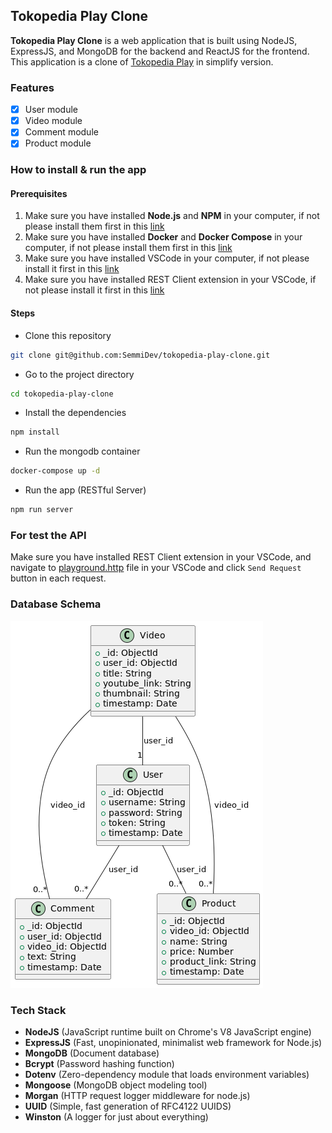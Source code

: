 ## Tokopedia Play Clone

**Tokopedia Play Clone** is a web application that is built using NodeJS, ExpressJS, and MongoDB for the backend and ReactJS for the frontend. This application is a clone of [Tokopedia Play](https://www.tokopedia.com/play/channels) in simplify version.

### Features

- [x] User module
- [x] Video module
- [x] Comment module
- [x] Product module

### How to install & run the app

#### Prerequisites

1. Make sure you have installed **Node.js** and **NPM** in your computer, if not please install them first in
   this [link](https://nodejs.org/en/download/)
2. Make sure you have installed **Docker** and **Docker Compose** in your computer, if not please install them first in
   this [link](https://docs.docker.com/get-docker/)
3. Make sure you have installed VSCode in your computer, if not please install it first in
   this [link](https://code.visualstudio.com/download)
4. Make sure you have installed REST Client extension in your VSCode, if not please install it first in
   this [link](https://marketplace.visualstudio.com/items?itemName=humao.rest-client)

#### Steps
- Clone this repository

```bash
git clone git@github.com:SemmiDev/tokopedia-play-clone.git
```
- Go to the project directory

```bash
cd tokopedia-play-clone
```

- Install the dependencies

```bash
npm install
```

- Run the mongodb container

```bash
docker-compose up -d
```

- Run the app (RESTful Server)

```bash
npm run server
```

### For test the API

Make sure you have installed REST Client extension in your VSCode, and navigate to [playground.http](playground.http) file in your VSCode and click `Send Request` button in each request.

### Database Schema

![Schema Database](./class-diagram.png)

### Tech Stack

- **NodeJS** (JavaScript runtime built on Chrome's V8 JavaScript engine)
- **ExpressJS** (Fast, unopinionated, minimalist web framework for Node.js)
- **MongoDB** (Document database)
- **Bcrypt** (Password hashing function)
- **Dotenv** (Zero-dependency module that loads environment variables)
- **Mongoose** (MongoDB object modeling tool)
- **Morgan** (HTTP request logger middleware for node.js)
- **UUID** (Simple, fast generation of RFC4122 UUIDS)
- **Winston** (A logger for just about everything)